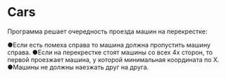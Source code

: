 # Cars

Программа решает очередность проезда машин на перекрестке:

●Если есть помеха справа то машина должна пропустить машину
справа.
●Если на перекрестке стоят машины со всех 4х сторон, то первой
проезжает машина, у которой минимальная координата по X.
●Машины не должны наезжать друг на друга.
